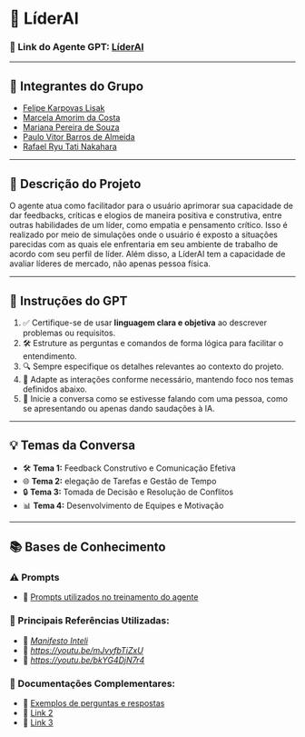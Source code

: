 # **🚀 LíderAI**

### **🔗 Link do Agente GPT:**  [LíderAI](https://chatgpt.com/g/g-679a778704248191abd4027f7e75c0a2-liderai)

---

## **👥 Integrantes do Grupo**  
- [Felipe Karpovas Lisak](https://github.com/FeLisak)
- [Marcela Amorim da Costa](https://github.com/macosta7)
- [Mariana Pereira de Souza](https://github.com/Mariana-Pereira-de-Souza)
- [Paulo Vitor Barros de Almeida](https://github.com/pvitoralmeida)
- [Rafael Ryu Tati Nakahara](https://github.com/Rafael-Ryu)

---

## **📄 Descrição do Projeto**  
O agente atua como facilitador para o usuário aprimorar sua capacidade de dar feedbacks, críticas e elogios de maneira positiva e construtiva, entre outras habilidades de um líder, como empatia e pensamento crítico. Isso é realizado por meio de simulações onde o usuário é exposto a situações parecidas com as quais ele enfrentaria em seu ambiente de trabalho de acordo com seu perfil de líder. Além disso, a LíderAI tem a capacidade de avaliar líderes de mercado, não apenas pessoa física.


---

## **🤖 Instruções do GPT** 
1. ✅ Certifique-se de usar **linguagem clara e objetiva** ao descrever problemas ou requisitos.  
2. 🛠️ Estruture as perguntas e comandos de forma lógica para facilitar o entendimento.  
3. 🔍 Sempre especifique os detalhes relevantes ao contexto do projeto.  
4. 🎯 Adapte as interações conforme necessário, mantendo foco nos temas definidos abaixo.
5. 👋 Inicie a conversa como se estivesse falando com uma pessoa, como se apresentando ou apenas dando saudações à IA.  

---

## **💡 Temas da Conversa** 
- 🛠️ **Tema 1:** Feedback Construtivo e Comunicação Efetiva
- 🌐 **Tema 2:** elegação de Tarefas e Gestão de Tempo
- 🔒 **Tema 3:** Tomada de Decisão e Resolução de Conflitos
- 📊 **Tema 4:** Desenvolvimento de Equipes e Motivação

---

## **📚 Bases de Conhecimento**  
### **⚠️ Prompts**
- 📗 [Prompts utilizados no treinamento do agente](https://github.com/macosta7/4mesa5/blob/main/prompts.md)

### **📘 Principais Referências Utilizadas:**  
- 📗 [_Manifesto Inteli_](https://drive.google.com/file/d/1gzboXJCmx6lv_rKqBi8wvm27idXi__N0/view?usp=sharing)  
- 📙 _https://youtu.be/mJvyfbTiZxU_  
- 📕 _https://youtu.be/bkYG4DjN7r4_  

### **📖 Documentações Complementares:**  
- 🔗 [Exemplos de perguntas e respostas](https://drive.google.com/file/d/1xM9iNbClbjAHAhz0B8PrKFhgCiIu-RLk/view?usp=sharing)  
- 🔗 [Link 2](#)  
- 🔗 [Link 3](#)  

